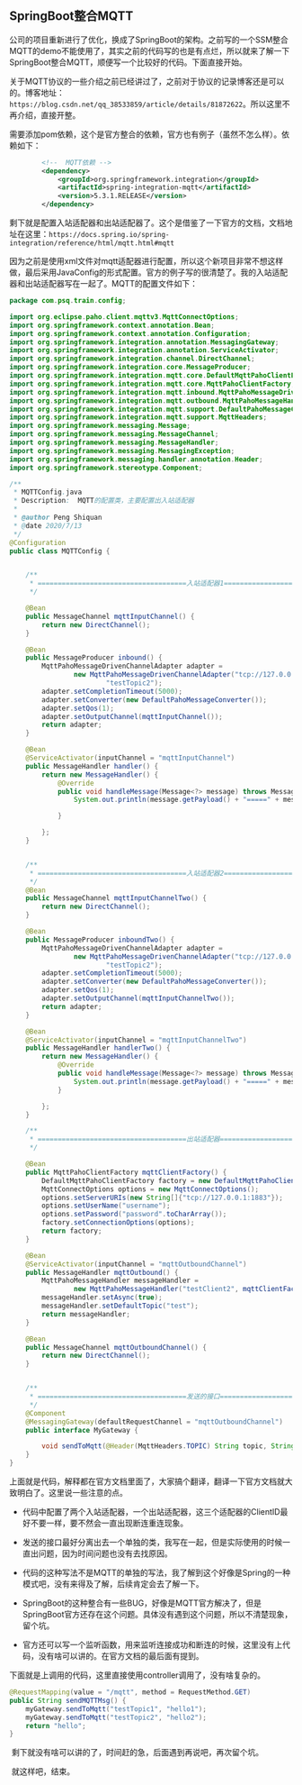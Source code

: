 ## SpringBoot整合MQTT

​	公司的项目重新进行了优化，换成了SpringBoot的架构。之前写的一个SSM整合MQTT的demo不能使用了，其实之前的代码写的也是有点烂，所以就来了解一下SpringBoot整合MQTT，顺便写一个比较好的代码。下面直接开始。

​	关于MQTT协议的一些介绍之前已经讲过了，之前对于协议的记录博客还是可以的。博客地址：`https://blog.csdn.net/qq_38533859/article/details/81872622`。所以这里不再介绍，直接开整。

​	需要添加pom依赖，这个是官方整合的依赖，官方也有例子（虽然不怎么样）。依赖如下：

```xml
        <!--  MQTT依赖 -->
        <dependency>
            <groupId>org.springframework.integration</groupId>
            <artifactId>spring-integration-mqtt</artifactId>
            <version>5.3.1.RELEASE</version>
        </dependency>
```

​	剩下就是配置入站适配器和出站适配器了。这个是借鉴了一下官方的文档，文档地址在这里：`https://docs.spring.io/spring-integration/reference/html/mqtt.html#mqtt`

​	因为之前是使用xml文件对mqtt适配器进行配置，所以这个新项目非常不想这样做，最后采用JavaConfig的形式配置。官方的例子写的很清楚了。我的入站适配器和出站适配器写在一起了。MQTT的配置文件如下：

```java
package com.psq.train.config;

import org.eclipse.paho.client.mqttv3.MqttConnectOptions;
import org.springframework.context.annotation.Bean;
import org.springframework.context.annotation.Configuration;
import org.springframework.integration.annotation.MessagingGateway;
import org.springframework.integration.annotation.ServiceActivator;
import org.springframework.integration.channel.DirectChannel;
import org.springframework.integration.core.MessageProducer;
import org.springframework.integration.mqtt.core.DefaultMqttPahoClientFactory;
import org.springframework.integration.mqtt.core.MqttPahoClientFactory;
import org.springframework.integration.mqtt.inbound.MqttPahoMessageDrivenChannelAdapter;
import org.springframework.integration.mqtt.outbound.MqttPahoMessageHandler;
import org.springframework.integration.mqtt.support.DefaultPahoMessageConverter;
import org.springframework.integration.mqtt.support.MqttHeaders;
import org.springframework.messaging.Message;
import org.springframework.messaging.MessageChannel;
import org.springframework.messaging.MessageHandler;
import org.springframework.messaging.MessagingException;
import org.springframework.messaging.handler.annotation.Header;
import org.springframework.stereotype.Component;

/**
 * MQTTConfig.java
 * Description:  MQTT的配置类，主要配置出入站适配器
 *
 * @author Peng Shiquan
 * @date 2020/7/13
 */
@Configuration
public class MQTTConfig {


    /**
     * =====================================入站适配器1=====================================
     */

    @Bean
    public MessageChannel mqttInputChannel() {
        return new DirectChannel();
    }

    @Bean
    public MessageProducer inbound() {
        MqttPahoMessageDrivenChannelAdapter adapter =
                new MqttPahoMessageDrivenChannelAdapter("tcp://127.0.0.1:1883", "testClient1",
                        "testTopic2");
        adapter.setCompletionTimeout(5000);
        adapter.setConverter(new DefaultPahoMessageConverter());
        adapter.setQos(1);
        adapter.setOutputChannel(mqttInputChannel());
        return adapter;
    }

    @Bean
    @ServiceActivator(inputChannel = "mqttInputChannel")
    public MessageHandler handler() {
        return new MessageHandler() {
            @Override
            public void handleMessage(Message<?> message) throws MessagingException {
                System.out.println(message.getPayload() + "=====" + message.getHeaders().get("mqtt_receivedTopic"));

            }

        };
    }


    /**
     * =====================================入站适配器2=====================================
     */
    @Bean
    public MessageChannel mqttInputChannelTwo() {
        return new DirectChannel();
    }

    @Bean
    public MessageProducer inboundTwo() {
        MqttPahoMessageDrivenChannelAdapter adapter =
                new MqttPahoMessageDrivenChannelAdapter("tcp://127.0.0.1:1883", "testClient3",
                        "testTopic2");
        adapter.setCompletionTimeout(5000);
        adapter.setConverter(new DefaultPahoMessageConverter());
        adapter.setQos(1);
        adapter.setOutputChannel(mqttInputChannelTwo());
        return adapter;
    }

    @Bean
    @ServiceActivator(inputChannel = "mqttInputChannelTwo")
    public MessageHandler handlerTwo() {
        return new MessageHandler() {
            @Override
            public void handleMessage(Message<?> message) throws MessagingException {
                System.out.println(message.getPayload() + "=====" + message.getHeaders().get("mqtt_receivedTopic"));
            }

        };
    }

    /**
     * =====================================出站适配器=====================================
     */

    @Bean
    public MqttPahoClientFactory mqttClientFactory() {
        DefaultMqttPahoClientFactory factory = new DefaultMqttPahoClientFactory();
        MqttConnectOptions options = new MqttConnectOptions();
        options.setServerURIs(new String[]{"tcp://127.0.0.1:1883"});
        options.setUserName("username");
        options.setPassword("password".toCharArray());
        factory.setConnectionOptions(options);
        return factory;
    }

    @Bean
    @ServiceActivator(inputChannel = "mqttOutboundChannel")
    public MessageHandler mqttOutbound() {
        MqttPahoMessageHandler messageHandler =
                new MqttPahoMessageHandler("testClient2", mqttClientFactory());
        messageHandler.setAsync(true);
        messageHandler.setDefaultTopic("test");
        return messageHandler;
    }

    @Bean
    public MessageChannel mqttOutboundChannel() {
        return new DirectChannel();
    }


    /**
     * =====================================发送的接口=====================================
     */
    @Component
    @MessagingGateway(defaultRequestChannel = "mqttOutboundChannel")
    public interface MyGateway {

        void sendToMqtt(@Header(MqttHeaders.TOPIC) String topic, String data);
    }
}
```

​	上面就是代码，解释都在官方文档里面了，大家搞个翻译，翻译一下官方文档就大致明白了。这里说一些注意的点。

* 代码中配置了两个入站适配器，一个出站适配器，这三个适配器的ClientID最好不要一样，要不然会一直出现断连重连现象。

* 发送的接口最好分离出去一个单独的类，我写在一起，但是实际使用的时候一直出问题，因为时间问题也没有去找原因。

* 代码的这种写法不是MQTT的单独的写法，我了解到这个好像是Spring的一种模式吧，没有来得及了解，后续肯定会去了解一下。

* SpringBoot的这种整合有一些BUG，好像是MQTT官方解决了，但是SpringBoot官方还存在这个问题。具体没有遇到这个问题，所以不清楚现象，留个坑。

* 官方还可以写一个监听函数，用来监听连接成功和断连的时候，这里没有上代码，没有啥可以讲的。在官方文档的最后面有提到。

​	下面就是上调用的代码，这里直接使用controller调用了，没有啥复杂的。

```java
@RequestMapping(value = "/mqtt", method = RequestMethod.GET)
public String sendMQTTMsg() {
    myGateway.sendToMqtt("testTopic1", "hello1");
    myGateway.sendToMqtt("testTopic2", "hello2");
    return "hello";
}
```

​	剩下就没有啥可以讲的了，时间赶的急，后面遇到再说吧，再次留个坑。

​	就这样吧，结束。